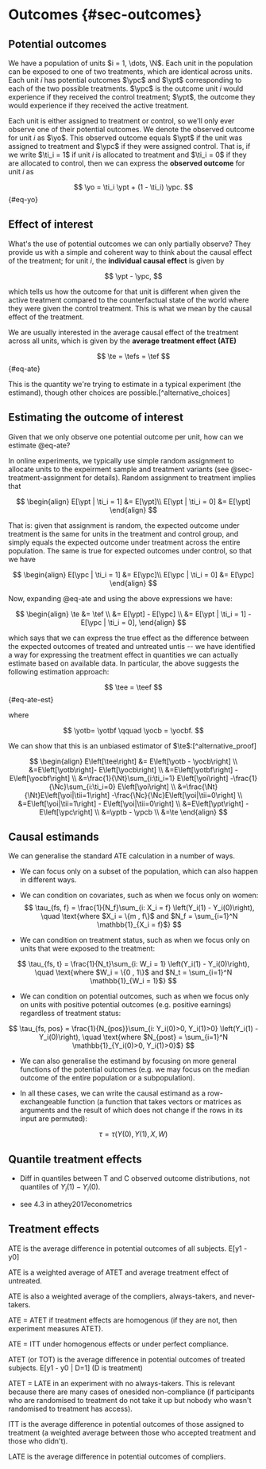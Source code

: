 # Outcomes {#sec-outcomes}

## Potential outcomes

We have a population of units $i = 1, \dots, \N$. Each unit in the population can be exposed to one of two treatments, which are identical across units. Each unit $i$ has potential outcomes $\ypc$ and $\ypt$ corresponding to each of the two possible treatments. $\ypc$ is the outcome unit $i$ would experience if they received the control treatment; $\ypt$, the outcome they would experience if they received the active treatment.


Each unit is either assigned to treatment or control, so we'll only ever observe one of their potential outcomes. We denote the observed outcome for unit $i$ as $\yo$. This observed outcome equals $\ypt$ if the unit was assigned to treatment and $\ypc$ if they were assigned control. That is, if we write $\ti_i = 1$ if unit $i$ is allocated to treatment and $\ti_i = 0$ if they are allocated to control, then we can express the **observed outcome** for unit $i$ as

$$
\yo = \ti_i \ypt + (1 - \ti_i) \ypc.
$$ {#eq-yo}


## Effect of interest

What's the use of potential outcomes we can only partially observe? They provide
us with a simple and coherent way to think about the causal effect of the
treatment; for unit $i$, the **individual causal effect** is given by

$$
\ypt - \ypc,
$$

which tells us how the outcome for that unit is different when given the
active treatment compared to the counterfactual state of the world where they
were given the control treatment. This is what we mean by the causal effect of
the treatment.

We are usually interested in the average causal effect of the treatment across
all units, which is given by the **average treatment effect (ATE)**

$$
\te = \tefs = \tef
$$ {#eq-ate}

This is the quantity we're trying to estimate in a typical experiment (the estimand), though
other choices are possible.[^alternative_choices]


## Estimating the outcome of interest

Given that we only observe one potential outcome per unit, how can we estimate
@eq-ate?

In online experiments, we typically use simple random assignment to allocate
units to the expeirment sample and treatment variants (see
@sec-treatment-assignment for details). Random assignment to treatment implies
that

$$
\begin{align}
E[\ypt | \ti_i = 1] &= E[\ypt]\\
E[\ypt | \ti_i = 0] &= E[\ypt]
\end{align}
$$

That is: given that assignment is random, the expected outcome under treatment
is the same for units in the treatment and control group, and simply equals the
expected outcome under treatment across the entire population. The same is true
for expected outcomes under control, so that we have

$$
\begin{align}
E[\ypc | \ti_i = 1] &= E[\ypc]\\
E[\ypc | \ti_i = 0] &= E[\ypc]
\end{align}
$$

Now, expanding @eq-ate and using the above expressions we have:

$$
\begin{align}
\te &= \tef \\ 
&= E[\ypt] - E[\ypc] \\
&= E[\ypt | \ti_i = 1] - E[\ypc | \ti_i = 0],
\end{align}
$$

which says that we can express the true effect as the difference between the
expected outcomes of treated and untreated untis -- we have identified a way for
expressing the treatment effect in quantities we can actually estimate based on
available data. In particular, the above suggests the following
estimation approach:

$$
\tee = \teef
$$ {#eq-ate-est}

where

$$
\yotb= \yotbf \qquad \yocb = \yocbf.
$$

We can show that this is an unbiased estimator of $\te$:[^alternative_proof]

$$
\begin{align}
E\left[\tee\right] &= E\left[\yotb - \yocb\right] \\
&=E\left[\yotb\right]- E\left[\yocb\right] \\
&=E\left[\yotbf\right] - E\left[\yocbf\right] \\
&=\frac{1}{\Nt}\sum_{i:\ti_i=1} E\left[\yoi\right]
-\frac{1}{\Nc}\sum_{i:\ti_i=0} E\left[\yoi\right] \\
&=\frac{\Nt}{\Nt}E\left[\yoi|\tii=1\right]
-\frac{\Nc}{\Nc}E\left[\yoi|\tii=0\right] \\
&=E\left[\yoi|\tii=1\right] - E\left[\yoi|\tii=0\right] \\
&=E\left[\ypt\right] - E\left[\ypc\right] \\
&=\yptb - \ypcb \\
&=\te
\end{align}
$$


## Causal estimands

We can generalise the standard ATE calculation in a number of ways.

- We can focus only on a subset of the population, which can also happen in different ways.

- We can condition on covariates, such as when we focus only on women:
$$
\tau_{fs, f} = \frac{1}{N_f}\sum_{i: X_i = f} \left(Y_i(1) - Y_i(0)\right), \quad \text{where $X_i = \{m , f\}$ and $N_f = \sum_{i=1}^N \mathbb{1}_{X_i = f}$}
$$

- We can condition on treatment status, such as when we focus only on units that were exposed to the treatment: 

$$
\tau_{fs, t} = \frac{1}{N_t}\sum_{i: W_i = 1} \left(Y_i(1) - Y_i(0)\right), \quad \text{where $W_i = \{0 , 1\}$ and $N_t = \sum_{i=1}^N \mathbb{1}_{W_i = 1}$}
$$

- We can condition on potential outcomes, such as when we focus only on units with positive potential outcomes (e.g. positive earnings) regardless of treatment status:

$$
\tau_{fs, pos} = \frac{1}{N_{pos}}\sum_{i: Y_i(0)>0, Y_i(1)>0} \left(Y_i(1) - Y_i(0)\right), \quad \text{where $N_{post} = \sum_{i=1}^N \mathbb{1}_{Y_i(0)>0, Y_i(1)>0}$}
$$

- We can also generalise the estimand by focusing on more general functions of the potential outcomes (e.g. we may focus on the median outcome of the entire population or a subpopulation).

- In all these cases, we can write the causal estimand as a row-exchangeable function (a function that takes vectors or matrices as arguments and the result of which does not change if the rows in its input are permuted):

$$
\tau = \tau(Y(0), Y(1), X, W)
$$


## Quantile treatment effects

- Diff in quantiles between T and C observed outcome distributions, not quantiles of $Y_i(1) - Y_i(0)$.

- see 4.3 in athey2017econometrics



## Treatment effects

ATE is the average difference in potential outcomes of all subjects. E[y1 - y0]

ATE is a weighted average of ATET and average treatment effect of untreated.

ATE is also a weighted average of the compliers, always-takers, and never-takers.

ATE = ATET if treatment effects are homogenous (if they are not, then experiment measures ATET).

ATE = ITT under homogenous effects or under perfect compliance.


ATET (or TOT) is the average difference in potential outcomes of treated subjects. E[y1 - y0 | D=1] (D is treatment)

ATET = LATE in an experiment with no always-takers. This is relevant because there are many cases of onesided non-compliance (if participants who are randomised to treatment do not take it up but nobody who wasn't randomised to treatment has access).


ITT is the average difference in potential outcomes of those assigned to treatment (a weighted average between those who accepted treatment and those who didn't).

LATE is the average difference in potential outcomes of compliers.

